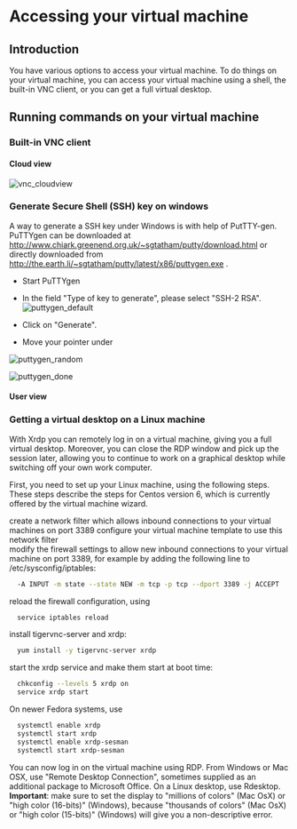 # Accessing your virtual machine

## Introduction

You have various options to access your virtual machine. To do things on your virtual machine, you can access your virtual machine using a shell, the built-in VNC client, or you can get a full virtual desktop. 

## Running commands on your virtual machine

### Built-in VNC client
#### Cloud view
![vnc_cloudview](https://git.osd.surfsara.nl/cloud-adm/OpenNebula-4.12-deployment/uploads/df27f2603fbaf79aa6f83abffe87b167/vnc_cloudview.png)



### Generate Secure Shell (SSH) key on windows

A way to generate a SSH key under Windows is with help of PutTTY-gen. PuTTYgen can be downloaded at http://www.chiark.greenend.org.uk/~sgtatham/putty/download.html or directly downloaded from http://the.earth.li/~sgtatham/putty/latest/x86/puttygen.exe .

* Start PuTTYgen
* In the field "Type of key to generate", please select "SSH-2 RSA".
![puttygen_default](https://doc.hpccloud.surfsara.nl/oortdoc/docs/raw/master/images/puttygen_default.png)

* Click on  "Generate".
* Move your pointer under



![puttygen_random](https://doc.hpccloud.surfsara.nl/oortdoc/docs/raw/master/images/puttygen_random.png)

![puttygen_done](https://doc.hpccloud.surfsara.nl/oortdoc/docs/raw/master/images/puttygen_done.png)


#### User view






### Getting a virtual desktop on a Linux machine

With Xrdp you can remotely log in on a virtual machine, giving you a full virtual desktop. Moreover, you can close the RDP window and pick up the session later, allowing you to continue to work on a graphical desktop while switching off your own work computer.

First, you need to set up your Linux machine, using the following steps. These steps describe the steps for Centos version 6, which is currently offered by the virtual machine wizard.

create a network filter which allows inbound connections to your virtual machines on port 3389 
configure your virtual machine template to use this network filter  
modify the firewall settings to allow new inbound connections to your virtual machine on port 3389, for example by adding the following line to /etc/sysconfig/iptables:
``` bash
  -A INPUT -m state --state NEW -m tcp -p tcp --dport 3389 -j ACCEPT
```
 reload the firewall configuration, using
``` bash
  service iptables reload
```
 install tigervnc-server and xrdp:
``` bash
  yum install -y tigervnc-server xrdp
```
 start the xrdp service and make them start at boot time:
``` bash
  chkconfig --levels 5 xrdp on
  service xrdp start
```
On newer Fedora systems, use
``` bash
  systemctl enable xrdp
  systemctl start xrdp
  systemctl enable xrdp-sesman
  systemctl start xrdp-sesman
```
 You can now log in on the virtual machine using RDP. From Windows or Mac OSX, use "Remote Desktop Connection", sometimes supplied as an additional package to Microsoft Office. On a Linux desktop, use Rdesktop. **Important**: make sure to set the display to "millions of colors" (Mac OsX) or "high color (16-bits)" (Windows), because "thousands of colors" (Mac OsX) or "high color (15-bits)" (Windows) will give you a non-descriptive error.
 



